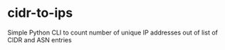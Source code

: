 # cidr-to-ips
Simple Python CLI to count number of unique IP addresses out of list of CIDR and ASN entries
